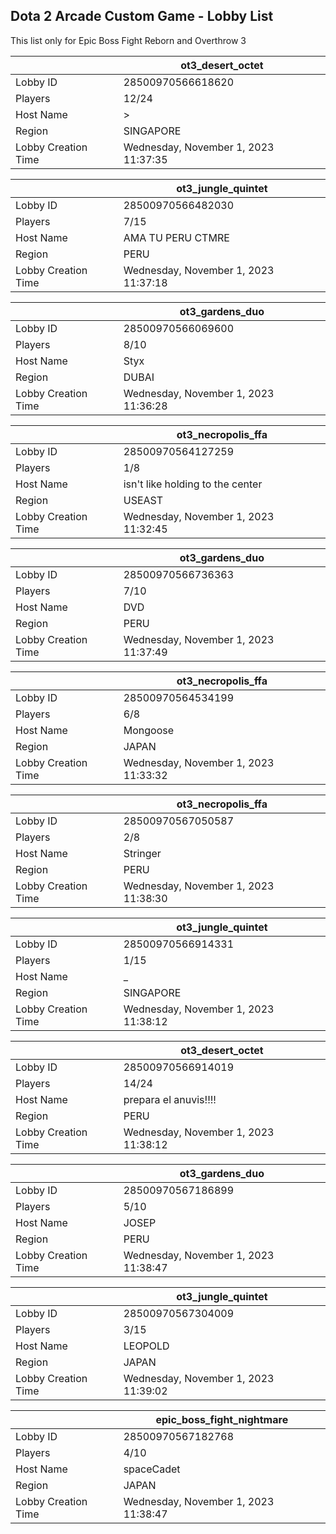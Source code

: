 ## Dota 2 Arcade Custom Game - Lobby List

This list only for Epic Boss Fight Reborn and Overthrow 3

|  | ot3_desert_octet |
| ------ | ------ |
| Lobby ID | 28500970566618620 |
| Players | 12/24 |
| Host Name | > |
| Region | SINGAPORE |
| Lobby Creation Time | Wednesday, November 1, 2023 11:37:35 |


|  | ot3_jungle_quintet |
| ------ | ------ |
| Lobby ID | 28500970566482030 |
| Players | 7/15 |
| Host Name | AMA TU PERU CTMRE |
| Region | PERU |
| Lobby Creation Time | Wednesday, November 1, 2023 11:37:18 |


|  | ot3_gardens_duo |
| ------ | ------ |
| Lobby ID | 28500970566069600 |
| Players | 8/10 |
| Host Name | Styx |
| Region | DUBAI |
| Lobby Creation Time | Wednesday, November 1, 2023 11:36:28 |


|  | ot3_necropolis_ffa |
| ------ | ------ |
| Lobby ID | 28500970564127259 |
| Players | 1/8 |
| Host Name | isn't like holding to the center |
| Region | USEAST |
| Lobby Creation Time | Wednesday, November 1, 2023 11:32:45 |


|  | ot3_gardens_duo |
| ------ | ------ |
| Lobby ID | 28500970566736363 |
| Players | 7/10 |
| Host Name | DVD |
| Region | PERU |
| Lobby Creation Time | Wednesday, November 1, 2023 11:37:49 |


|  | ot3_necropolis_ffa |
| ------ | ------ |
| Lobby ID | 28500970564534199 |
| Players | 6/8 |
| Host Name | Mongoose |
| Region | JAPAN |
| Lobby Creation Time | Wednesday, November 1, 2023 11:33:32 |


|  | ot3_necropolis_ffa |
| ------ | ------ |
| Lobby ID | 28500970567050587 |
| Players | 2/8 |
| Host Name | Stringer |
| Region | PERU |
| Lobby Creation Time | Wednesday, November 1, 2023 11:38:30 |


|  | ot3_jungle_quintet |
| ------ | ------ |
| Lobby ID | 28500970566914331 |
| Players | 1/15 |
| Host Name | _ |
| Region | SINGAPORE |
| Lobby Creation Time | Wednesday, November 1, 2023 11:38:12 |


|  | ot3_desert_octet |
| ------ | ------ |
| Lobby ID | 28500970566914019 |
| Players | 14/24 |
| Host Name | prepara el anuvis!!!! |
| Region | PERU |
| Lobby Creation Time | Wednesday, November 1, 2023 11:38:12 |


|  | ot3_gardens_duo |
| ------ | ------ |
| Lobby ID | 28500970567186899 |
| Players | 5/10 |
| Host Name | JOSEP |
| Region | PERU |
| Lobby Creation Time | Wednesday, November 1, 2023 11:38:47 |


|  | ot3_jungle_quintet |
| ------ | ------ |
| Lobby ID | 28500970567304009 |
| Players | 3/15 |
| Host Name | LEOPOLD |
| Region | JAPAN |
| Lobby Creation Time | Wednesday, November 1, 2023 11:39:02 |


|  | epic_boss_fight_nightmare |
| ------ | ------ |
| Lobby ID | 28500970567182768 |
| Players | 4/10 |
| Host Name | spaceCadet |
| Region | JAPAN |
| Lobby Creation Time | Wednesday, November 1, 2023 11:38:47 |


